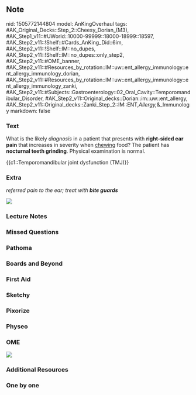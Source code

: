 ## Note
nid: 1505772144804
model: AnKingOverhaul
tags: #AK_Original_Decks::Step_2::Cheesy_Dorian_(M3), #AK_Step1_v11::#UWorld::10000-99999::18000-18999::18597, #AK_Step2_v11::!Shelf::#Cards_AnKing_Did::6im, #AK_Step2_v11::!Shelf::IM::no_dupes, #AK_Step2_v11::!Shelf::IM::no_dupes::only_step2, #AK_Step2_v11::#OME_banner, #AK_Step2_v11::#Resources_by_rotation::IM::uw::ent_allergy_immunology::ent_allergy_immunology_dorian, #AK_Step2_v11::#Resources_by_rotation::IM::uw::ent_allergy_immunology::ent_allergy_immunology_zanki, #AK_Step2_v11::#Subjects::Gastroenterology::02_Oral_Cavity::Temporomandibular_Disorder, #AK_Step2_v11::Original_decks::Dorian::im::uw::ent_allergy, #AK_Step2_v11::Original_decks::Zanki_Step_2::IM::ENT,_Allergy,_&_Immunology
markdown: false

### Text
What is the likely <i>diagnosis</i> in a patient that presents with
<b>right-sided ear pain</b> that increases in severity when
<u>chewing</u> food? The patient has <b>nocturnal teeth
grinding</b>. Physical examination is normal.
<div>
  <div>
    {{c1::Temporomandibular joint dysfunction (TMJ)}}
  </div>
</div>

### Extra
<i>referred pain to the ear; treat with <b>bite guards</b></i>
<div>
  <i><img src="tmj-symptoms.jpg"></i>
</div>

### Lecture Notes


### Missed Questions


### Pathoma


### Boards and Beyond


### First Aid


### Sketchy


### Pixorize


### Physeo


### OME
<div class="ome-widget">
  <a href="https://onlinemeded.org?ref=anki"><img src=
  "_OME_AnkiFlashcards_General_4.png"></a>
</div>

### Additional Resources


### One by one

